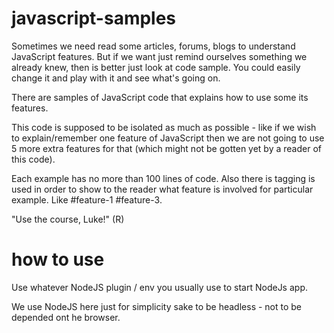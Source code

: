 javascript-samples
==================

Sometimes we need read some articles, forums, blogs to understand JavaScript features. But if we want just remind ourselves something we already knew, then is better just look at code sample. You could easily change it and play with it and see what's going on.

There are samples of JavaScript code that explains how to use some its features.

This code is supposed to be isolated as much as possible - like if we wish to explain/remember one feature of JavaScript then we are not going to use 5 more extra features for that (which might not be gotten yet by a reader of this code).

Each example has no more than 100 lines of code. Also there is tagging is used in order to show to the reader what feature is involved for particular example. Like #feature-1 #feature-3.

"Use the course, Luke!" (R)

how to use
==================

Use whatever NodeJS plugin / env you usually use to start NodeJs app.

We use NodeJS here just for simplicity sake to be headless - not to be depended ont he browser.
